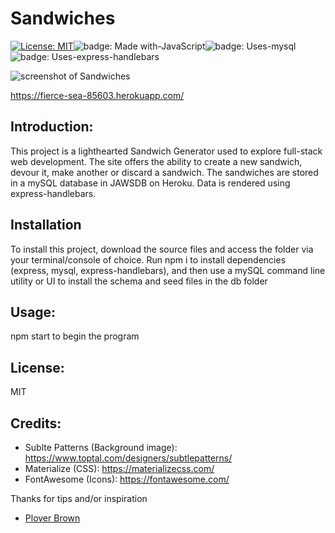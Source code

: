 # Sandwiches

[![License: MIT](https://img.shields.io/badge/License-MIT-blue.svg)](https://www.gnu.org/licenses/gpl-3.0)![badge: Made with-JavaScript](https://img.shields.io/badge/Made%20with-JavaScript-Yellow)![badge: Uses-mysql](https://img.shields.io/badge/Uses-mysql-red)![badge: Uses-express-handlebars](https://img.shields.io/badge/Uses-express--handlebars-red)

![screenshot of Sandwiches](./public/assets/img/screenshot.gif)

https://fierce-sea-85603.herokuapp.com/

## Introduction:

This project is a lighthearted Sandwich Generator used to explore full-stack web development. The site offers the ability to create a new sandwich, devour it, make another or discard a sandwich. The sandwiches are stored in a mySQL database in JAWSDB on Heroku. Data is rendered using express-handlebars. 

## Installation

To install this project, download the source files and access the folder via your terminal/console of choice. Run npm i to install dependencies (express, mysql, express-handlebars), and then use a mySQL command line utility or UI to install the schema and seed files in the db folder

## Usage:

npm start to begin the program

## License:

MIT

## Credits:

- Sublte Patterns (Background image): https://www.toptal.com/designers/subtlepatterns/
- Materialize (CSS): https://materializecss.com/
- FontAwesome (Icons): https://fontawesome.com/

Thanks for tips and/or inspiration
- [Plover Brown](https://github.com/rebgrasshopper)